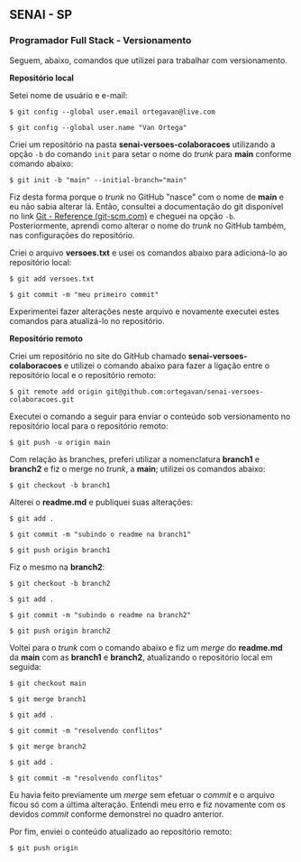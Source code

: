 ## SENAI - SP

### Programador Full Stack  -  Versionamento

Seguem, abaixo, comandos que utilizei para trabalhar com versionamento.



**Repositório local**

Setei nome de usuário e e-mail:

```
$ git config --global user.email ortegavan@live.com

$ git config --global user.name "Van Ortega"
```

Criei um repositório na pasta **senai-versoes-colaboracoes** utilizando a opção `-b` do comando `init` para setar o nome do *trunk* para **main** conforme comando abaixo:

```
$ git init -b "main" --initial-branch="main"
```

Fiz desta forma porque o *trunk* no GitHub "nasce" com o nome de **main** e eu não sabia alterar lá. Então, consultei a documentação do git disponível no link [Git - Reference (git-scm.com)](https://git-scm.com/docs) e cheguei na opção `-b`. Posteriormente, aprendi como alterar o nome do *trunk* no GitHub também, nas configurações do repositório.

Criei o arquivo **versoes.txt** e usei os comandos abaixo para adicioná-lo ao repositório local:

```
$ git add versoes.txt

$ git commit -m "meu primeiro commit"
```

Experimentei fazer alterações neste arquivo e novamente executei estes comandos para atualizá-lo no repositório.



**Repositório remoto**

Criei um repositório no site do GitHub chamado **senai-versoes-colaboracoes** e utilizei o comando abaixo para fazer a ligação entre o repositório local e o repositório remoto:

```
$ git remote add origin git@github.com:ortegavan/senai-versoes-colaboracoes.git
```

Executei o comando a seguir para enviar o conteúdo sob versionamento no repositório local para o repositório remoto:

```
$ git push -u origin main
```

Com relação às branches, preferi utilizar a nomenclatura **branch1** e **branch2** e fiz o merge no *trunk*, a **main**; utilizei os comandos abaixo:

```
$ git checkout -b branch1
```

Alterei o **readme.md** e publiquei suas alterações:

```
$ git add .

$ git commit -m "subindo o readme na branch1"

$ git push origin branch1
```

Fiz o mesmo na **branch2**:

```
$ git checkout -b branch2

$ git add .

$ git commit -m "subindo o readme na branch2"

$ git push origin branch2
```

Voltei para o *trunk* com o comando abaixo e fiz um *merge* do **readme.md** da **main** com as **branch1** e **branch2**, atualizando o repositório local em seguida:

```
$ git checkout main

$ git merge branch1

$ git add .

$ git commit -m "resolvendo conflitos"

$ git merge branch2

$ git add .

$ git commit -m "resolvendo conflitos"
```

Eu havia feito previamente um *merge* sem efetuar o *commit* e o arquivo ficou só com a última alteração. Entendi meu erro e fiz novamente com os devidos *commit* conforme demonstrei no quadro anterior.

Por fim, enviei o conteúdo atualizado ao repositório remoto:

```
$ git push origin
```







